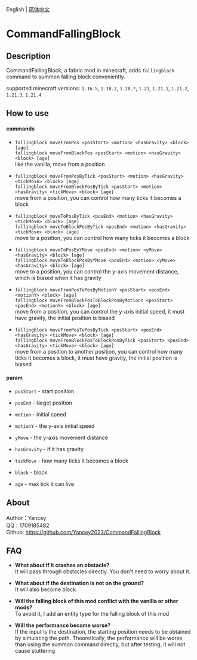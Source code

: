 English | [简体中文](README_CN.md)

# CommandFallingBlock

## Description

CommandFallingBlock, a fabric mod in minecraft, adds `fallingblock` command to summon falling block conveniently.

supported minecraft versions: `1.16.5`, `1.18.2`, `1.20.*`, `1.21`, `1.21.1`, `1.21.2`, `1.21.3`, `1.21.4`

## How to use

#### commands

- `fallingblock moveFromPos <posStart> <motion> <hasGravity> <block> [age]`  
  `fallingblock moveFromBlockPos <posStart> <motion> <hasGravity> <block> [age]`  
  like the vanilla, move from a position


- `fallingblock moveFromPosByTick <posStart> <motion> <hasGravity> <tickMove> <block> [age]`  
  `fallingblock moveFromBlockPosByTick <posStart> <motion> <hasGravity> <tickMove> <block> [age]`  
  move from a position, you can control how many ticks it becomes a block


- `fallingblock moveToPosByTick <posEnd> <motion> <hasGravity> <tickMove> <block> [age]`  
  `fallingblock moveToBlockPosByTick <posEnd> <motion> <hasGravity> <tickMove> <block> [age]`  
  move to a position, you can control how many ticks it becomes a block


- `fallingblock moveToPosByYMove <posEnd> <motion> <yMove> <hasGravity> <block> [age]`  
  `fallingblock moveToBlockPosByYMove <posEnd> <motion> <yMove> <hasGravity> <block> [age]`  
  move to a position, you can control the y-axis movement distance, which is biased when it has gravity


- `fallingblock moveFromPosToPosByMotionY <posStart> <posEnd> <motionY> <block> [age]`  
  `fallingblock moveFromBlockPosToBlockPosByMotionY <posStart> <posEnd> <motionY> <block> [age]`  
  move from a position, you can control the y-axis initial speed, it must have gravity, the initial position is biased


- `fallingblock moveFromPosToPosByTick <posStart> <posEnd> <hasGravity> <tickMove> <block> [age]`  
  `fallingblock moveFromBlockPosToBlockPosByTick <posStart> <posEnd> <hasGravity> <tickMove> <block> [age]`  
  move from a position to another position, you can control how many ticks it becomes a block, it must have gravity, the
  initial position is biased

#### param

- `posStart` - start position


- `posEnd` - target position


- `motion` - initial speed


- `motionY` - the y-axis initial speed


- `yMove` - the y-axis movement distance


- `hasGravity` - if it has gravity


- `tickMove` - how many ticks it becomes a block


- `block` - block


- `age` - max tick it can live

## About

Author：Yancey  
QQ：1709185482  
Github: https://github.com/Yancey2023/CommandFallingBlock

## FAQ

- **What about if it crashes an obstacle?**  
  It will pass through obstacles directly. You don't need to worry about it.


- **What about if the destination is not on the ground?**  
  It will also become block.


- **Will the falling block of this mod conflict with the vanilla or other mods?**  
  To avoid it, I add an entity type for the falling block of this mod


- **Will the performance become worse?**  
  If the input is the destination, the starting position needs to be obtained by simulating the path. Theoretically, the
  performance will be worse than using the summon command directly, but after testing, it will not cause stuttering
